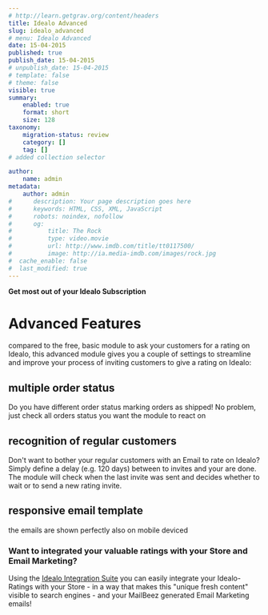 ```yaml
---
# http://learn.getgrav.org/content/headers
title: Idealo Advanced
slug: idealo_advanced
# menu: Idealo Advanced
date: 15-04-2015
published: true
publish_date: 15-04-2015
# unpublish_date: 15-04-2015
# template: false
# theme: false
visible: true
summary:
    enabled: true
    format: short
    size: 128
taxonomy:
    migration-status: review
    category: []
    tag: []
# added collection selector

author:
    name: admin
metadata:
    author: admin
#      description: Your page description goes here
#      keywords: HTML, CSS, XML, JavaScript
#      robots: noindex, nofollow
#      og:
#          title: The Rock
#          type: video.movie
#          url: http://www.imdb.com/title/tt0117500/
#          image: http://ia.media-imdb.com/images/rock.jpg
#  cache_enable: false
#  last_modified: true
---
```


**Get most out of your Idealo Subscription**

# Advanced Features

compared to the free, basic module to ask your customers for a rating on Idealo, this advanced module gives you a couple of settings to streamline and improve your process of inviting customers to give a rating on Idealo:

## multiple order status

Do you have different order status marking orders as shipped! No problem, just check all orders status you want the module to react on

## recognition of regular customers

Don't want to bother your regular customers with an Email to rate on Idealo? Simply define a delay (e.g. 120 days) between to invites and your are done. The module will check when the last invite was sent and decides whether to wait or to send a new rating invite.

## responsive email template

the emails are shown perfectly also on mobile deviced

### Want to integrated your valuable ratings with your Store and Email Marketing?

Using the [Idealo Integration Suite](http://www.mailbeez.com/documentation/configbeez/config_idealo_rss_importer/) you can easily integrate your Idealo-Ratings with your Store - in a way that makes this "unique fresh content" visible to search engines - and your MailBeez generated Email Marketing emails!
